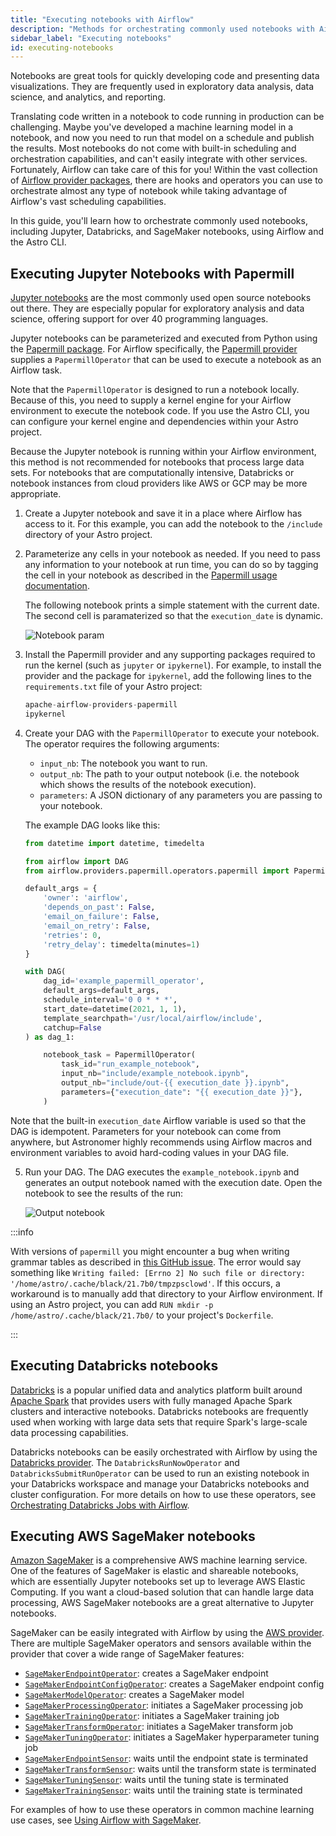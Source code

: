 ```yaml
---
title: "Executing notebooks with Airflow"
description: "Methods for orchestrating commonly used notebooks with Airflow."
sidebar_label: "Executing notebooks"
id: executing-notebooks
---
```


Notebooks are great tools for quickly developing code and presenting data visualizations. They are frequently used in exploratory data analysis, data science, and analytics, and reporting.

Translating code written in a notebook to code running in production can be challenging. Maybe you've developed a machine learning model in a notebook, and now you need to run that model on a schedule and publish the results. Most notebooks do not come with built-in scheduling and orchestration capabilities, and can't easily integrate with other services. Fortunately, Airflow can take care of this for you! Within the vast collection of [Airflow provider packages](https://registry.astronomer.io/), there are hooks and operators you can use to orchestrate almost any type of notebook while taking advantage of Airflow's vast scheduling capabilities.

In this guide, you'll learn how to orchestrate commonly used notebooks, including Jupyter, Databricks, and SageMaker notebooks, using Airflow and the Astro CLI.

## Executing Jupyter Notebooks with Papermill

[Jupyter notebooks](https://jupyter.org/) are the most commonly used open source notebooks out there. They are especially popular for exploratory analysis and data science, offering support for over 40 programming languages.

Jupyter notebooks can be parameterized and executed from Python using the [Papermill package](https://papermill.readthedocs.io/en/latest/index.html). For Airflow specifically, the [Papermill provider](https://registry.astronomer.io/providers/papermill) supplies a `PapermillOperator` that can be used to execute a notebook as an Airflow task.

Note that the `PapermillOperator` is designed to run a notebook locally. Because of this, you need to supply a kernel engine for your Airflow environment to execute the notebook code. If you use the Astro CLI, you can configure your kernel engine and dependencies within your Astro project.

Because the Jupyter notebook is running within your Airflow environment, this method is not recommended for notebooks that process large data sets. For notebooks that are computationally intensive, Databricks or notebook instances from cloud providers like AWS or GCP may be more appropriate.

1. Create a Jupyter notebook and save it in a place where Airflow has access to it. For this example, you can add the notebook to the `/include` directory of your Astro project.
2. Parameterize any cells in your notebook as needed. If you need to pass any information to your notebook at run time, you can do so by tagging the cell in your notebook as described in the [Papermill usage documentation](https://papermill.readthedocs.io/en/latest/usage-parameterize.html).

    The following notebook prints a simple statement with the current date. The second cell is paramaterized so that the `execution_date` is dynamic.

    ![Notebook param](/img/guides/parameterized_notebook.png)

3. Install the Papermill provider and any supporting packages required to run the kernel (such as `jupyter` or `ipykernel`). For example, to install the provider and the package for `ipykernel`, add the following lines to the `requirements.txt` file of your Astro project:

    ```python
    apache-airflow-providers-papermill
    ipykernel
    ```

4. Create your DAG with the `PapermillOperator` to execute your notebook. The operator requires the following arguments:

    - `input_nb`: The notebook you want to run.
    - `output_nb`: The path to your output notebook (i.e. the notebook which shows the results of the notebook execution).
    - `parameters`: A JSON dictionary of any parameters you are passing to your notebook.

    The example DAG looks like this:

    ```python
    from datetime import datetime, timedelta

    from airflow import DAG
    from airflow.providers.papermill.operators.papermill import PapermillOperator

    default_args = {
        'owner': 'airflow',
        'depends_on_past': False,
        'email_on_failure': False,
        'email_on_retry': False,
        'retries': 0,
        'retry_delay': timedelta(minutes=1)
    }

    with DAG(
        dag_id='example_papermill_operator',
        default_args=default_args,
        schedule_interval='0 0 * * *',
        start_date=datetime(2021, 1, 1),
        template_searchpath='/usr/local/airflow/include',
        catchup=False
    ) as dag_1:

        notebook_task = PapermillOperator(
            task_id="run_example_notebook",
            input_nb="include/example_notebook.ipynb",
            output_nb="include/out-{{ execution_date }}.ipynb",
            parameters={"execution_date": "{{ execution_date }}"},
        )
    ```

  Note that the built-in `execution_date` Airflow variable is used so that the DAG is idempotent. Parameters for your notebook can come from anywhere, but Astronomer highly recommends using Airflow macros and environment variables to avoid hard-coding values in your DAG file.

5. Run your DAG. The DAG executes the `example_notebook.ipynb` and generates an output notebook named with the execution date. Open the notebook to see the results of the run:

    ![Output notebook](/img/guides/notebook_output.png)


:::info

With versions of `papermill` you might encounter a bug when writing grammar tables as described in [this GitHub issue](https://github.com/psf/black/issues/1143). The error would say something like `Writing failed: [Errno 2] No such file or directory: '/home/astro/.cache/black/21.7b0/tmpzpsclowd'`. If this occurs, a workaround is to manually add that directory to your Airflow environment. If using an Astro project, you can add `RUN mkdir -p /home/astro/.cache/black/21.7b0/` to your project's `Dockerfile`.

:::

## Executing Databricks notebooks

[Databricks](https://databricks.com/) is a popular unified data and analytics platform built around [Apache Spark](https://spark.apache.org/) that provides users with fully managed Apache Spark clusters and interactive notebooks. Databricks notebooks are frequently used when working with large data sets that require Spark's large-scale data processing capabilities.

Databricks notebooks can be easily orchestrated with Airflow by using the [Databricks provider](https://registry.astronomer.io/providers/databricks). The `DatabricksRunNowOperator` and `DatabricksSubmitRunOperator` can be used to run an existing notebook in your Databricks workspace and manage your Databricks notebooks and cluster configuration. For more details on how to use these operators, see [Orchestrating Databricks Jobs with Airflow](https://www.astronomer.io/guides/airflow-databricks).

## Executing AWS SageMaker notebooks

[Amazon SageMaker](https://aws.amazon.com/sagemaker/) is a comprehensive AWS machine learning service. One of the features of SageMaker is elastic and shareable notebooks, which are essentially Jupyter notebooks set up to leverage AWS Elastic Computing. If you want a cloud-based solution that can handle large data processing, AWS SageMaker notebooks are a great alternative to Jupyter notebooks.

SageMaker can be easily integrated with Airflow by using the [AWS provider](https://registry.astronomer.io/providers/amazon/). There are multiple SageMaker operators and sensors available within the provider that cover a wide range of SageMaker features:

- [`SageMakerEndpointOperator`](https://registry.astronomer.io/providers/amazon/modules/sagemakerendpointoperator): creates a SageMaker endpoint
- [`SageMakerEndpointConfigOperator`](https://registry.astronomer.io/providers/amazon/modules/sagemakerendpointconfigoperator): creates a SageMaker endpoint config
- [`SageMakerModelOperator`](https://registry.astronomer.io/providers/amazon/modules/sagemakermodeloperator): creates a SageMaker model
- [`SageMakerProcessingOperator`](https://registry.astronomer.io/providers/amazon/modules/sagemakerprocessingoperator): initiates a SageMaker processing job
- [`SageMakerTrainingOperator`](https://registry.astronomer.io/providers/amazon/modules/sagemakertrainingoperator): initiates a SageMaker training job
- [`SageMakerTransformOperator`](https://registry.astronomer.io/providers/amazon/modules/sagemakertransformoperator): initiates a SageMaker transform job
- [`SageMakerTuningOperator`](https://registry.astronomer.io/providers/amazon/modules/sagemakertuningoperator): initiates a SageMaker hyperparameter tuning job
- [`SageMakerEndpointSensor`](https://registry.astronomer.io/providers/amazon/modules/sagemakerendpointsensor): waits until the endpoint state is terminated
- [`SageMakerTransformSensor`](https://registry.astronomer.io/providers/amazon/modules/sagemakertransformsensor): waits until the transform state is terminated
- [`SageMakerTuningSensor`](https://registry.astronomer.io/providers/amazon/modules/sagemakertuningsensor): waits until the tuning state is terminated
- [`SageMakerTrainingSensor`](https://registry.astronomer.io/providers/amazon/modules/sagemakertrainingsensor): waits until the training state is terminated

For examples of how to use these operators in common machine learning use cases, see [Using Airflow with SageMaker](https://www.astronomer.io/guides/airflow-sagemaker).

